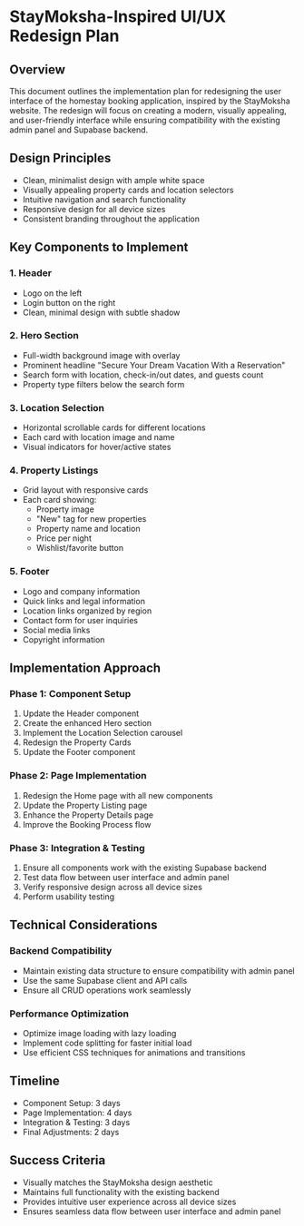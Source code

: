# StayMoksha-Inspired UI/UX Redesign Plan

## Overview

This document outlines the implementation plan for redesigning the user interface of the homestay booking application, inspired by the StayMoksha website. The redesign will focus on creating a modern, visually appealing, and user-friendly interface while ensuring compatibility with the existing admin panel and Supabase backend.

## Design Principles

- Clean, minimalist design with ample white space
- Visually appealing property cards and location selectors
- Intuitive navigation and search functionality
- Responsive design for all device sizes
- Consistent branding throughout the application

## Key Components to Implement

### 1. Header

- Logo on the left
- Login button on the right
- Clean, minimal design with subtle shadow

### 2. Hero Section

- Full-width background image with overlay
- Prominent headline "Secure Your Dream Vacation With a Reservation"
- Search form with location, check-in/out dates, and guests count
- Property type filters below the search form

### 3. Location Selection

- Horizontal scrollable cards for different locations
- Each card with location image and name
- Visual indicators for hover/active states

### 4. Property Listings

- Grid layout with responsive cards
- Each card showing:
  - Property image
  - "New" tag for new properties
  - Property name and location
  - Price per night
  - Wishlist/favorite button

### 5. Footer

- Logo and company information
- Quick links and legal information
- Location links organized by region
- Contact form for user inquiries
- Social media links
- Copyright information

## Implementation Approach

### Phase 1: Component Setup

1. Update the Header component
2. Create the enhanced Hero section
3. Implement the Location Selection carousel
4. Redesign the Property Cards
5. Update the Footer component

### Phase 2: Page Implementation

1. Redesign the Home page with all new components
2. Update the Property Listing page
3. Enhance the Property Details page
4. Improve the Booking Process flow

### Phase 3: Integration & Testing

1. Ensure all components work with the existing Supabase backend
2. Test data flow between user interface and admin panel
3. Verify responsive design across all device sizes
4. Perform usability testing

## Technical Considerations

### Backend Compatibility

- Maintain existing data structure to ensure compatibility with admin panel
- Use the same Supabase client and API calls
- Ensure all CRUD operations work seamlessly

### Performance Optimization

- Optimize image loading with lazy loading
- Implement code splitting for faster initial load
- Use efficient CSS techniques for animations and transitions

## Timeline

- Component Setup: 3 days
- Page Implementation: 4 days
- Integration & Testing: 3 days
- Final Adjustments: 2 days

## Success Criteria

- Visually matches the StayMoksha design aesthetic
- Maintains full functionality with the existing backend
- Provides intuitive user experience across all device sizes
- Ensures seamless data flow between user interface and admin panel
